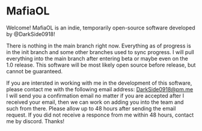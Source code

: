 # MafiaOL

Welcome! 
MafiaOL is an indie, temporarily open-source software developed by @DarkSide0918! 

There is nothing in the main branch right now. Everything as of progress is in the init branch and some other branches used to sync progress. I will pull everything into the main branch after entering beta or maybe even on the 1.0 release. This software will be most likely open source before release, but cannot be guaranteed. 

If you are intersted in working with me in the development of this software, please contact me with the following email address: 
DarkSide0918@pm.me
I will send you a confirmation email no matter if you are accepted after I received your email, then we can work on adding you into the team and such from there. Please allow up to 48 hours after sending the email request. If you did not receive a responce from me within 48 hours, contact me by discord. Thanks! 
